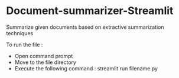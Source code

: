 # Document-summarizer-Streamlit
Summarize given documents based on extractive summarization techniques

To run the file :
* Open command prompt
* Move to the file directory
* Execute the following command : streamlit run filename.py
